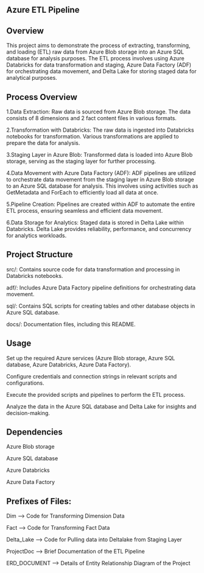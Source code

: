 Azure ETL Pipeline
-------------------
Overview
----------
This project aims to demonstrate the process of extracting, transforming, and loading (ETL) raw data from Azure Blob storage into an Azure SQL database for analysis purposes. The ETL process involves using Azure Databricks for data transformation and staging, Azure Data Factory (ADF) for orchestrating data movement, and Delta Lake for storing staged data for analytical purposes.

Process Overview
-----------------
1.Data Extraction: Raw data is sourced from Azure Blob storage. The data consists of 8 dimensions and 2 fact content files in various formats.

2.Transformation with Databricks: The raw data is ingested into Databricks notebooks for transformation. Various transformations are applied to prepare the data for analysis.

3.Staging Layer in Azure Blob: Transformed data is loaded into Azure Blob storage, serving as the staging layer for further processing.

4.Data Movement with Azure Data Factory (ADF): ADF pipelines are utilized to orchestrate data movement from the staging layer in Azure Blob storage to an Azure SQL database for analysis. This involves using activities such as GetMetadata and ForEach to efficiently load all data at once.

5.Pipeline Creation: Pipelines are created within ADF to automate the entire ETL process, ensuring seamless and efficient data movement.

6.Data Storage for Analytics: Staged data is stored in Delta Lake within Databricks. Delta Lake provides reliability, performance, and concurrency for analytics workloads.

Project Structure
------------------
src/: Contains source code for data transformation and processing in Databricks notebooks.

adf/: Includes Azure Data Factory pipeline definitions for orchestrating data movement.

sql/: Contains SQL scripts for creating tables and other database objects in Azure SQL database.

docs/: Documentation files, including this README.

Usage
------
Set up the required Azure services (Azure Blob storage, Azure SQL database, Azure Databricks, Azure Data Factory).

Configure credentials and connection strings in relevant scripts and configurations.

Execute the provided scripts and pipelines to perform the ETL process.

Analyze the data in the Azure SQL database and Delta Lake for insights and decision-making.

Dependencies
----------------
Azure Blob storage

Azure SQL database

Azure Databricks

Azure Data Factory

Prefixes of Files:
-------------------

Dim --> Code for Transforming Dimension Data

Fact --> Code for Transforming Fact Data

Delta_Lake --> Code for Pulling data into Deltalake from Staging Layer

ProjectDoc --> Brief Documentation of the ETL Pipeline

ERD_DOCUMENT --> Details of Entity Relationship Diagram of the Project


